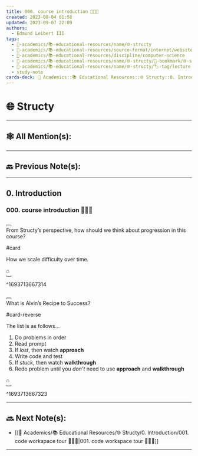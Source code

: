 ```yaml
---
title: 000. course introduction 👨🏻‍🏫
created: 2023-08-04 01:58
updated: 2023-09-07 22:09
authors:
  - Edmund Leibert III
tags:
  - 🔴-academics/📚-educational-resources/name/🌐-structy
  - 🔴-academics/📚-educational-resources/source-format/internet/website
  - 🔴-academics/📚-educational-resources/discipline/computer-science
  - 🔴-academics/📚-educational-resources/name/🌐-structy/🔖-bookmark/🌐-structy/0-introduction/000-course-introduction-👨🏻‍🏫
  - 🔴-academics/📚-educational-resources/name/🌐-structy/🏷️-tag/lecture
  - study-note
cards-deck: 🔴 Academics::📚 Educational Resources::🌐 Structy::0. Introduction::000. course introduction 👨🏻‍🏫
---
```


# 🌐 Structy

---

## 🕸️ All Mention(s): 

---

## 🔙 Previous Note(s):

---

## 0. Introduction

### 000. course introduction 👨🏻‍🏫

﹇<br>
From Structy’s perspective, how should we think about progression in this course?

#card 

 How we scale difficulty over time.

⌂
<br>﹈<br>^1693713667314



﹇<br>
What is Alvin’s Recipe to Success? 

#card-reverse 

The list is as follows…
1. Do problems in order
2. Read prompt
3. If *lost*, then watch **approach**
4. Write code and test
5. If *stuck*, then watch **walkthrough**
6. Redo problem until you *don’t* need to use **approach** and **walkthrough**

⌂
<br>﹈<br>^1693713667323



---

## 🔜 Next Note(s):
- [[🔴 Academics/📚 Educational Resources/🌐 Structy/0. Introduction/001. code workspace tour 👨🏻‍🏫|001. code workspace tour 👨🏻‍🏫]]

---

